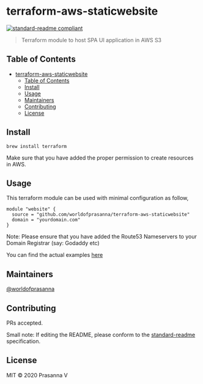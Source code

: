# terraform-aws-staticwebsite

[![standard-readme compliant](https://img.shields.io/badge/standard--readme-OK-green.svg?style=flat-square)](https://github.com/RichardLitt/standard-readme)

> Terraform module to host SPA UI application in AWS S3

## Table of Contents

- [terraform-aws-staticwebsite](#terraform-aws-staticwebsite)
  - [Table of Contents](#table-of-contents)
  - [Install](#install)
  - [Usage](#usage)
  - [Maintainers](#maintainers)
  - [Contributing](#contributing)
  - [License](#license)

## Install

```
brew install terraform
```
Make sure that you have added the proper permission to create resources in AWS.

## Usage

This terraform module can be used with minimal configuration as follow,

```
module "website" {
  source = "github.com/worldofprasanna/terraform-aws-staticwebsite"
  domain = "yourdomain.com"
}
```
Note: Please ensure that you have added the Route53 Nameservers to your Domain Registrar (say: Godaddy etc)

You can find the actual examples [here](examples/README.md)

## Maintainers

[@worldofprasanna](https://github.com/worldofprasanna)

## Contributing

PRs accepted.

Small note: If editing the README, please conform to the [standard-readme](https://github.com/RichardLitt/standard-readme) specification.

## License

MIT © 2020 Prasanna V
